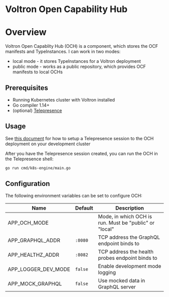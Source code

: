 # Voltron Open Capability Hub

# Overview

Voltron Open Capablity Hub (OCH) is a component, which stores the OCF manifests and TypeInstances. I can work in two modes:
- local mode - it stores TypeInstances for a Voltron deployment
- public mode - works as a public repository, which provides OCF manifests to local OCHs

## Prerequisites

- Running Kubernetes cluster with Voltron installed
- Go compiler 1.14+
- (optional) [Telepresence](https://www.telepresence.io/)

## Usage

See [this document](../../docs/development.md#replace-a-cluster-component-with-your-local-process) for how to setup a Telepresence session to the OCH deployment on your development cluster

After you have the Telepresence session created, you can run the OCH in the Telepresence shell:
```bash
go run cmd/k8s-engine/main.go
```

## Configuration

The following environment variables can be set to configure OCH:

| Name                | Default | Description                                            |
|---------------------|---------|--------------------------------------------------------|
| APP_OCH_MODE        |         | Mode, in which OCH is run. Must be "public" or "local" |
| APP_GRAPHQL_ADDR    | `:8080` | TCP address the GraphQL endpoint binds to              |
| APP_HEALTHZ_ADDR    | `:8082` | TCP address the health probes endpoint binds to        |
| APP_LOGGER_DEV_MODE | `false` | Enable development mode logging                        |
| APP_MOCK_GRAPHQL    | `false` | Use mocked data in GraphQL server                      |
